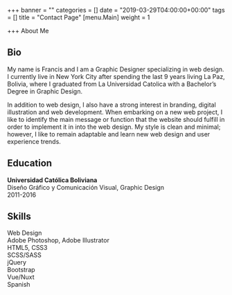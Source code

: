 +++
banner = ""
categories = []
date = "2019-03-29T04:00:00+00:00"
tags = []
title = "Contact Page"
[menu.Main]
weight = 1

+++
About Me

## Bio

My name is Francis and I am a Graphic Designer specializing in web design. I currently live in New York City after spending the last 9 years living La Paz, Bolivia, where I graduated from La Universidad Catolica with a Bachelor’s Degree in Graphic Design.

In addition to web design, I also have a strong interest in branding, digital illustration and web development. When embarking on a new web project, I like to identify the main message or function that the website should fulfill in order to implement it in into the web design. My style is clean and minimal; however, I like to remain adaptable and learn new web design and user experience trends.

## Education

**Universidad Católica Boliviana**  
Diseño Gráfico y Comunicación Visual, Graphic Design  
2011-2016

## Skills

Web Design  
Adobe Photoshop, Adobe Illustrator  
HTML5, CSS3  
SCSS/SASS  
jQuery  
Bootstrap  
Vue/Nuxt  
Spanish